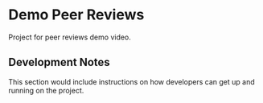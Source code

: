 # Demo Peer Reviews

Project for peer reviews demo video.

## Development Notes

This section would include instructions on how developers can get up and running on the project.
